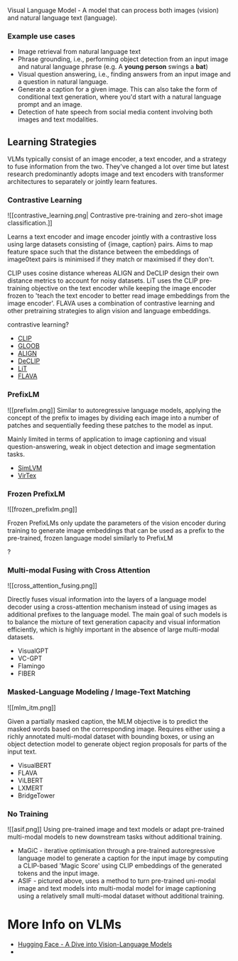 Visual Language Model - A model that can process both images (vision) and natural language text (language).

### Example use cases
- Image retrieval from natural language text
- Phrase grounding, i.e., performing object detection from an input image and natural language phrase (e.g. A **young person** swings a **bat**)
- Visual question answering, i.e., finding answers from an input image and a question in natural language.
- Generate a caption for a given image. This can also take the form of conditional text generation, where you'd start with a natural language prompt and an image. 
- Detection of hate speech from social media content involving both images and text modalities. 

## Learning Strategies
VLMs typically consist of an image encoder, a text encoder, and a strategy to fuse information from the two. They've changed a lot over time but latest research predominantly adopts image and text encoders with transformer architectures to separately or jointly learn features. 

### Contrastive Learning

![[contrastive_learning.png| Contrastive pre-training and zero-shot image classification.]]

Learns a text encoder and image encoder jointly with a contrastive loss using large datasets consisting of {image, caption} pairs. Aims to map feature space such that the distance between the embeddings of image0text pairs is minimised if they match or maximised if they don't.

CLIP uses cosine distance whereas ALIGN and DeCLIP design their own distance metrics to account for noisy datasets. LiT uses the CLIP pre-training objective on the text encoder while keeping the image encoder frozen to 'teach the text encoder to better read image embeddings from the image encoder'. FLAVA uses a combination of contrastive learning and other pretraining strategies to align vision and language embeddings. 

contrastive learning?


- [CLIP](https://arxiv.org/abs/2103.00020)
- [GLOOB](https://arxiv.org/abs/2110.11316)
- [ALIGN](https://arxiv.org/abs/2102.05918)
- [DeCLIP](https://arxiv.org/abs/2110.05208)
- [LiT](https://arxiv.org/abs/2111.07991)
- [FLAVA](https://arxiv.org/abs/2112.04482)

### PrefixLM
![[prefixlm.png]]
Similar to autoregressive language models, applying the concept of the prefix to images by dividing each image into a number of patches and sequentially feeding these patches to the model as input. 

Mainly limited in terms of application to image captioning and visual question-answering, weak in object detection and image segmentation tasks.

- [SimLVM](https://arxiv.org/abs/2108.10904)
- [VirTex](https://arxiv.org/abs/2006.06666v3)

### Frozen PrefixLM

![[frozen_prefixlm.png]]

Frozen PrefixLMs only update the parameters of the vision encoder during training to generate image embeddings that can be used as a prefix to the pre-trained, frozen language model similarly to PrefixLM

?

### Multi-modal Fusing with Cross Attention

![[cross_attention_fusing.png]]

Directly fuses visual information into the layers of a language model decoder using a cross-attention mechanism instead of using images as additional prefixes to the language model. The main goal of such models is to balance the mixture of text generation capacity and visual information efficiently, which is highly important in the absence of large multi-modal datasets. 

- VisualGPT
- VC-GPT
- Flamingo
- FIBER


### Masked-Language Modeling / Image-Text Matching

![[mlm_itm.png]]

Given a partially masked caption, the MLM objective is to predict the masked words based on the corresponding image. Requires either using a richly annotated multi-modal dataset with bounding boxes, or using an object detection model to generate object region proposals for parts of the input text. 

- VisualBERT
- FLAVA
- ViLBERT
- LXMERT
- BridgeTower

### No Training

![[asif.png]]
Using pre-trained image and text models or adapt pre-trained multi-modal models to new downstream tasks without additional training.

- MaGiC - iterative optimisation through a pre-trained autoregressive language model to generate a caption for the input image by computing a CLIP-based 'Magic Score' using CLIP embeddings of the generated tokens and the input image. 
- ASIF - pictured above, uses a method to turn pre-trained uni-modal image and text models into multi-modal model for image captioning using a relatively small multi-modal dataset without additional training. 


# More Info on VLMs
- [Hugging Face - A Dive into Vision-Language Models](https://huggingface.co/blog/vision_language_pretraining)
- 